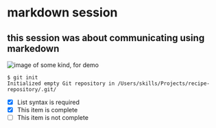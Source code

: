 # markdown session
## this session was about communicating using markedown

![image of some kind, for demo](https://github.com/Exp-Communicate-Using-Markdown-Cohort-1/series-communicate-using-markdown-SyabAhmad/assets/81256221/071e3efd-e3f8-4068-809d-86c7232e5399)

```
$ git init
Initialized empty Git repository in /Users/skills/Projects/recipe-repository/.git/
```

- [x] List syntax is required
- [x] This item is complete
- [ ] This item is not complete
